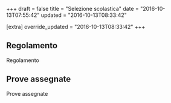 +++
draft = false
title = "Selezione scolastica"
date = "2016-10-13T07:55:42"
updated = "2016-10-13T08:33:42"

[extra]
override_updated = "2016-10-13T08:33:42"
+++
## Regolamento

Regolamento

## Prove assegnate

Prove assegnate
